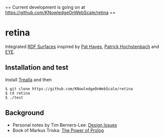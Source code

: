 == Current development is going on at https://github.com/KNowledgeOnWebScale/retina ==

# retina

Integrated [RDF Surfaces](https://w3c-cg.github.io/rdfsurfaces/) inspired by
[Pat Hayes](https://en.wikipedia.org/wiki/Pat_Hayes),
[Patrick Hochstenbach](https://patrickhochstenbach.net/) and
[EYE](https://eyereasoner.github.io/eye/).

## Installation and test

Install [Trealla](https://github.com/trealla-prolog/trealla#building) and then

```
$ git clone https://github.com/KNowledgeOnWebScale/retina
$ cd retina
$ ./test
```

## Background

- Personal notes by Tim Berners-Lee: [Design Issues](https://www.w3.org/DesignIssues/)
- Book of Markus Triska: [The Power of Prolog](https://www.metalevel.at/prolog)
